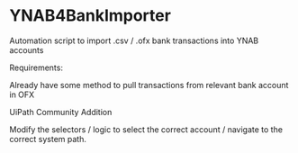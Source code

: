# YNAB4BankImporter
Automation script to import .csv / .ofx bank transactions into YNAB accounts 

Requirements: 

Already have some method to pull transactions from relevant bank account in OFX  

UiPath Community Addition 

Modify the selectors / logic to select the correct account / navigate to the correct system path. 
